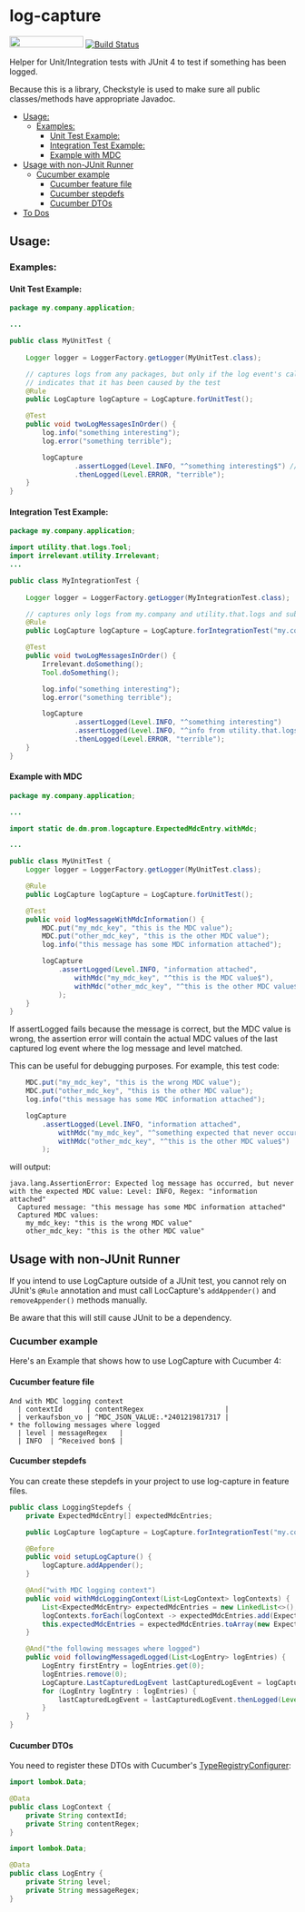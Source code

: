# log-capture

[<img src="https://opensourcelogos.aws.dmtech.cloud/dmTECH_opensource_logo.svg" height="20" width="130">](https://dmtech.de/)
[![Build Status](https://travis-ci.org/dm-drogeriemarkt/log-capture.svg?branch=master)](https://travis-ci.org/dm-drogeriemarkt/log-capture)

Helper for Unit/Integration tests with JUnit 4 to test if something has been logged.

Because this is a library, Checkstyle is used to make sure all public classes/methods have appropriate Javadoc.

* [Usage:](#usage)
  * [Examples:](#examples)
    * [Unit Test Example:](#unit-test-example)
    * [Integration Test Example:](#integration-test-example)
    * [Example with MDC](#example-with-mdc)
* [Usage with non-JUnit Runner](#usage-with-non-junit-runner)
  * [Cucumber example](#cucumber-example)
    * [Cucumber feature file](#cucumber-feature-file)
    * [Cucumber stepdefs](#cucumber-stepdefs)
    * [Cucumber DTOs](#cucumber-dtos)
* [To Dos](#to-dos)

## Usage:

### Examples:

#### Unit Test Example:

```java
package my.company.application;

...

public class MyUnitTest {
    
    Logger logger = LoggerFactory.getLogger(MyUnitTest.class);

    // captures logs from any packages, but only if the log event's call stack 
    // indicates that it has been caused by the test
    @Rule
    public LogCapture logCapture = LogCapture.forUnitTest();

    @Test
    public void twoLogMessagesInOrder() {
        log.info("something interesting"); 
        log.error("something terrible");

        logCapture
                .assertLogged(Level.INFO, "^something interesting$") //second parameter is a regular expression
                .thenLogged(Level.ERROR, "terrible");
    }
}
```

#### Integration Test Example:

```Java
package my.company.application;

import utility.that.logs.Tool;
import irrelevant.utility.Irrelevant;
...

public class MyIntegrationTest {
    
    Logger logger = LoggerFactory.getLogger(MyIntegrationTest.class);

    // captures only logs from my.company and utility.that.logs and sub-packages
    @Rule
    public LogCapture logCapture = LogCapture.forIntegrationTest("my.company", "utility.that.logs");

    @Test
    public void twoLogMessagesInOrder() {
        Irrelevant.doSomething();
        Tool.doSomething();

        log.info("something interesting");
        log.error("something terrible");

        logCapture
                .assertLogged(Level.INFO, "^something interesting")
                .assertLogged(Level.INFO, "^info from utility.that.logs")
                .thenLogged(Level.ERROR, "terrible");
    }
}
```

#### Example with MDC

```Java
package my.company.application;

...

import static de.dm.prom.logcapture.ExpectedMdcEntry.withMdc;

...

public class MyUnitTest {
    Logger logger = LoggerFactory.getLogger(MyUnitTest.class);

    @Rule
    public LogCapture logCapture = LogCapture.forUnitTest();

    @Test
    public void logMessageWithMdcInformation() {
        MDC.put("my_mdc_key", "this is the MDC value");
        MDC.put("other_mdc_key", "this is the other MDC value");
        log.info("this message has some MDC information attached");

        logCapture
            .assertLogged(Level.INFO, "information attached", 
                withMdc("my_mdc_key", "^this is the MDC value$"),
                withMdc("other_mdc_key", "^this is the other MDC value$")
            );
    }
}
```

If assertLogged fails because the message is correct, but the MDC value is wrong, the assertion error will contain the actual MDC values of the last captured log event where the log message and level matched.

This can be useful for debugging purposes. For example, this test code:

```java
    MDC.put("my_mdc_key", "this is the wrong MDC value");
    MDC.put("other_mdc_key", "this is the other MDC value");
    log.info("this message has some MDC information attached");

    logCapture
        .assertLogged(Level.INFO, "information attached", 
            withMdc("my_mdc_key", "^something expected that never occurs$"),
            withMdc("other_mdc_key", "^this is the other MDC value$")
        );
```

will output:

```text
java.lang.AssertionError: Expected log message has occurred, but never with the expected MDC value: Level: INFO, Regex: "information attached"
  Captured message: "this message has some MDC information attached"
  Captured MDC values:
    my_mdc_key: "this is the wrong MDC value"
    other_mdc_key: "this is the other MDC value"
```


## Usage with non-JUnit Runner

If you intend to use LogCapture outside of a JUnit test, you cannot rely on JUnit's `@Rule` annotation and must call LocCapture's `addAppender()` and `removeAppender()` methods manually.

Be aware that this will still cause JUnit to be a dependency.

### Cucumber example

Here's an Example that shows how to use LogCapture with Cucumber 4:

#### Cucumber feature file

```cucumber
And with MDC logging context
  | contextId      | contentRegex                    |
  | verkaufsbon_vo | ^MDC_JSON_VALUE:.*2401219817317 |
* the following messages where logged
  | level | messageRegex   |
  | INFO  | ^Received bon$ |
```

#### Cucumber stepdefs

You can create these stepdefs in your project to use log-capture in feature files.

```java
public class LoggingStepdefs {
    private ExpectedMdcEntry[] expectedMdcEntries;

    public LogCapture logCapture = LogCapture.forIntegrationTest("my.company.app");

    @Before
    public void setupLogCapture() {
        logCapture.addAppender();
    }

    @And("with MDC logging context")
    public void withMdcLoggingContext(List<LogContext> logContexts) {
        List<ExpectedMdcEntry> expectedMdcEntries = new LinkedList<>();
        logContexts.forEach(logContext -> expectedMdcEntries.add(ExpectedMdcEntry.withMdc(logContext.getContextId(), logContext.getContentRegex())));
        this.expectedMdcEntries = expectedMdcEntries.toArray(new ExpectedMdcEntry[0]);
    }

    @And("the following messages where logged")
    public void followingMessagedLogged(List<LogEntry> logEntries) {
        LogEntry firstEntry = logEntries.get(0);
        logEntries.remove(0);
        LogCapture.LastCapturedLogEvent lastCapturedLogEvent = logCapture.assertLogged(Level.toLevel(firstEntry.getLevel()), firstEntry.getMessageRegex(), expectedMdcEntries);
        for (LogEntry logEntry : logEntries) {
            lastCapturedLogEvent = lastCapturedLogEvent.thenLogged(Level.toLevel(logEntry.getLevel()), logEntry.getMessageRegex(), expectedMdcEntries);
        }
    }
}
```

#### Cucumber DTOs

You need to register these DTOs with Cucumber's [TypeRegistryConfigurer](https://cucumber.io/docs/cucumber/configuration/#type-registry):

```java
import lombok.Data;

@Data
public class LogContext {
    private String contextId;
    private String contentRegex;
}
```

```java
import lombok.Data;

@Data
public class LogEntry {
    private String level;
    private String messageRegex;
}
```
